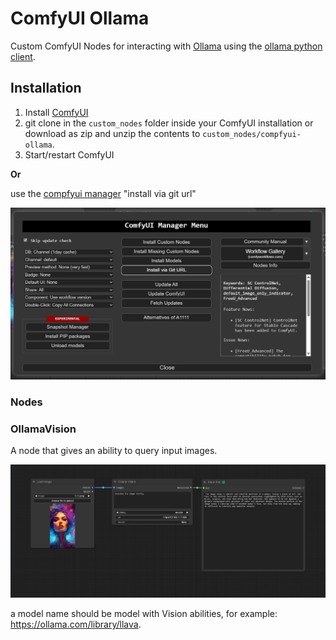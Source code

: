 # ComfyUI Ollama

Custom ComfyUI Nodes for interacting with [Ollama](https://ollama.com/) using the [ollama python client](https://github.com/ollama/ollama-python).

## Installation

1. Install [ComfyUI](https://github.com/comfyanonymous/ComfyUI)
2. git clone in the ```custom_nodes``` folder inside your ComfyUI installation or download as zip and unzip the contents to ```custom_nodes/compfyui-ollama```.
3. Start/restart ComfyUI

**Or** 

use the [compfyui manager](https://github.com/ltdrdata/ComfyUI-Manager) "install via git url"

![pic](.meta/InstallViaManager.png)

### Nodes

### OllamaVision

A node that gives an ability to query input images. 

![pic](.meta/OllamaVision.png)

a model name should be model with Vision abilities, for example: https://ollama.com/library/llava.

